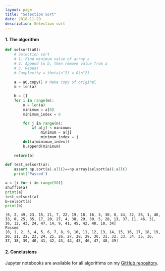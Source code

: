```yaml
---
layout: page
title: "Selection Sort"
date: 2018-11-29
description: Selection sort
---
```



#### 1. The algorithm

```python
def selsort(a0):
    # Selection sort
    # 1. Find minimum value of array a
    # 2. Append to b, then remove value from a
    # 3. Repeat
    # Complexity = theta(n^2) = O(n^2)
    
    a = a0.copy() # Make copy of original
    m = len(a)
    
    b = []
    for i in range(m):
        n = len(a)
        minimum = a[0]
        minimum_index = 0

        for j in range(n):
            if a[j] < minimum:
                minimum = a[j]
                minimum_index = j
        del(a[minimum_index])
        b.append(minimum)
    
    return(b)
    
def test_selsort(a):
    assert np.sort(a).all()==np.array(selsort(a)).all()
    print('Passed')

a = [i for i in range(50)]
shuffle(a)
print(a)
test_selsort(a)
b=selsort(a)
print(b)
```

    [6, 2, 49, 23, 15, 21, 7, 22, 19, 18, 16, 3, 30, 8, 44, 32, 26, 1, 48, 33, 0, 25, 35, 17, 20, 27, 4, 38, 29, 39, 5, 28, 13, 37, 11, 46, 31, 36, 12, 43, 24, 47, 14, 9, 41, 45, 42, 40, 10, 34]
    Passed
    [0, 1, 2, 3, 4, 5, 6, 7, 8, 9, 10, 11, 12, 13, 14, 15, 16, 17, 18, 19, 20, 21, 22, 23, 24, 25, 26, 27, 28, 29, 30, 31, 32, 33, 34, 35, 36, 37, 38, 39, 40, 41, 42, 43, 44, 45, 46, 47, 48, 49]


#### 2. Conclusions

Jupyter notebooks are available for all algorithms on my [GitHub repository](https://github.com/nadanai263/datasciportfolio). 